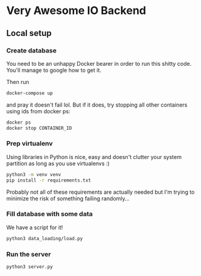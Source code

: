 # Very Awesome IO Backend


## Local setup

### Create database

You need to be an unhappy Docker bearer in order to run this shitty code. You'll manage to google how to get it.

Then run

```bash
docker-compose up
```
and pray it doesn't fail lol. But if it does, try stopping all other containers using ids from docker ps:
```bash
docker ps
docker stop CONTAINER_ID
```

### Prep virtualenv
Using libraries in Python is nice, easy and doesn't clutter your system partition as long as you use virtualenvs :)
```bash
python3 -m venv venv
pip install -r requirements.txt
```
Probably not all of these requirements are actually needed but I'm trying to minimize the risk of something failing randomly...

### Fill database with some data
We have a script for it!
```bash
python3 data_loading/load.py
```

### Run the server
```bash
python3 server.py
```
